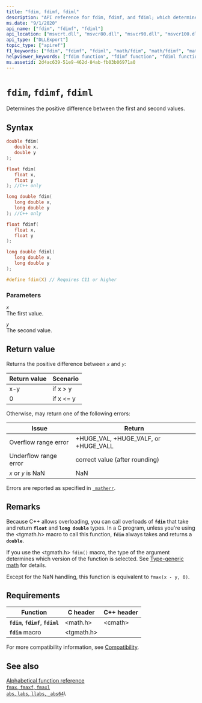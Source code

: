 ```yaml
---
title: "fdim, fdimf, fdiml"
description: "API reference for fdim, fdimf, and fdiml; which determines the positive difference between two values."
ms.date: "9/1/2020"
api_name: ["fdim", "fdimf", "fdiml"]
api_location: ["msvcrt.dll", "msvcr80.dll", "msvcr90.dll", "msvcr100.dll", "msvcr100_clr0400.dll", "msvcr110.dll", "msvcr110_clr0400.dll", "msvcr120.dll", "msvcr120_clr0400.dll", "ucrtbase.dll", "api-ms-win-crt-math-l1-1-0.dll"]
api_type: ["DLLExport"]
topic_type: ["apiref"]
f1_keywords: ["fdim", "fdimf", "fdiml", "math/fdim", "math/fdimf", "math/fdiml"]
helpviewer_keywords: ["fdim function", "fdimf function", "fdiml function"]
ms.assetid: 2d4ac639-51e9-462d-84ab-fb03b06971a0
---
```

# `fdim`, `fdimf`, `fdiml`

Determines the positive difference between the first and second values.

## Syntax

```C
double fdim(
   double x,
   double y
);

float fdim(
   float x,
   float y
); //C++ only

long double fdim(
   long double x,
   long double y
); //C++ only

float fdimf(
   float x,
   float y
);

long double fdiml(
   long double x,
   long double y
);

#define fdim(X) // Requires C11 or higher
```

### Parameters

*`x`*\
The first value.

*`y`*\
The second value.

## Return value

Returns the positive difference between *`x`* and *`y`*:

|Return value|Scenario|
|------------------|--------------|
|x-y|if x > y|
|0|if x <= y|

Otherwise, may return one of the following errors:

|Issue|Return|
|-----------|------------|
|Overflow range error|+HUGE_VAL, +HUGE_VALF, or +HUGE_VALL|
|Underflow range error|correct value (after rounding)|
|*`x`* or *`y`* is NaN|NaN|

Errors are reported as specified in [`_matherr`](matherr.md).

## Remarks

Because C++ allows overloading, you can call overloads of **`fdim`** that take and return **`float`** and **`long double`** types. In a C program, unless you're using the \<tgmath.h> macro to call this function, **`fdim`** always takes and returns a **`double`**.

If you use the \<tgmath.h> `fdim()` macro, the type of the argument determines which version of the function is selected. See [Type-generic math](../tgmath.md) for details.

Except for the NaN handling, this function is equivalent to `fmax(x - y, 0)`.

## Requirements

|Function|C header|C++ header|
|--------------|--------------|------------------|
|**`fdim`**, **`fdimf`**, **`fdiml`**|\<math.h>|\<cmath>|
|**`fdim`** macro | \<tgmath.h> ||

For more compatibility information, see [Compatibility](../compatibility.md).

## See also

[Alphabetical function reference](crt-alphabetical-function-reference.md)\
[`fmax`, `fmaxf`, `fmaxl`](fmax-fmaxf-fmaxl.md)\
[`abs`, `labs`, `llabs`, `_abs64`](abs-labs-llabs-abs64.md)\
